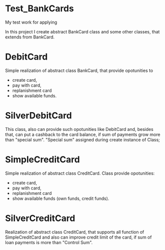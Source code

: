 # Test_BankCards
My test work for applying

In this project I create abstract BankCard class and some other classes, that extends from BankCard.

# DebitCard
Simple realization of abstract class BankCard, that provide opotunities to 
* create card,
* pay with card,
* replanishment card
* show available funds.

# SilverDebitCard
This class, also can provide such opotunities like DebitCard and, besides that,
can put a cashback to the card balance, if sum of payments grow more than "special sum".
"Special sum" assigned during create instance of Class;

# SimpleCreditCard
Simple realization of abstract class CreditCard. Class provide opotunities:

* create card,
* pay with card,
* replanishment card
* show available funds (own funds, credit funds).

# SilverCreditCard
Realization of abstract class CreditCard, that supports all function of SimpleCreditCard and also 
can improve credit limit of the card, if sum of loan payments is more than "Control Sum".

